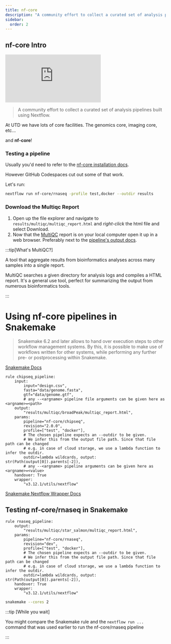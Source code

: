 ```yaml
---
title: nf-core
description: "A community effort to collect a curated set of analysis pipelines built using Nextflow."
sidebar:
  order: 2
---
```


## nf-core Intro

<iframe src="https://www.youtube.com/embed/gUM9acK25tQ"
title="Introduction to nf-core" frameborder="0" allow="accelerometer; autoplay;
clipboard-write; encrypted-media; gyroscope; picture-in-picture"
allowfullscreen></iframe>

> A community effort to collect a curated set of analysis pipelines built using
> Nextflow.

At UTD we have lots of core facilities. The genomics core, imaging core, etc...

and **nf-core**!

### Testing a pipeline

Usually you'd need to refer to the [nf-core installation docs](https://nf-co.re/usage/installation).

However GitHub Codespaces cut out some of that work.

Let's run:

```bash
nextflow run nf-core/rnaseq -profile test,docker --outdir results
```

### Download the Multiqc Report

1. Open up the file explorer and navigate to
   `results/multiqc/multiqc_report.html` and _right-click_ the html
   file and select Download.
2. Now that the [MultiQC](https://multiqc.info/) report is on your local computer open it up in a web
   browser. Preferably next to the [pipeline's output
   docs](https://nf-co.re/rnaseq/dev/output).

:::tip[What's MultiQC?]

A tool that aggregate results from bioinformatics analyses across many samples into a single report.

MultiQC searches a given directory for analysis logs and compiles a HTML report. It's a general use tool, perfect for summarizing the output from numerous bioinformatics tools.

:::

# Using nf-core pipelines in Snakemake

> Snakemake 6.2 and later allows to hand over execution steps to other workflow management systems. By this, it is possible to make use of workflows written for other systems, while performing any further pre- or postprocessing within Snakemake.

[Snakemake Docs](https://snakemake.readthedocs.io/en/stable/snakefiles/foreign_wms.html)

```snakemake
rule chipseq_pipeline:
    input:
        input="design.csv",
        fasta="data/genome.fasta",
        gtf="data/genome.gtf",
        # any --<argname> pipeline file arguments can be given here as <argname>=<path>
    output:
        "results/multiqc/broadPeak/multiqc_report.html",
    params:
        pipeline="nf-core/chipseq",
        revision="2.0.0",
        profile=["test", "docker"],
        # The chosen pipeline expects an --outdir to be given.
        # We infer this from the output file path. Since that file path can be changed
        # e.g. in case of cloud storage, we use a lambda function to infer the outdir.
        outdir=lambda wildcards, output: str(Path(output[0]).parents[-2]),
        # any --<argname> pipeline arguments can be given here as <argname>=<value>
    handover: True
    wrapper:
        "v3.12.1/utils/nextflow"
```

[Snakemake Nextflow Wrapper Docs](https://snakemake-wrappers.readthedocs.io/en/stable/wrappers/nextflow.html)

## Testing nf-core/rnaseq in Snakemake

```snakemake title="Snakefile"
rule rnaseq_pipeline:
    output:
        "results/multiqc/star_salmon/multiqc_report.html",
    params:
        pipeline="nf-core/rnaseq",
        revision="dev",
        profile=["test", "docker"],
        # The chosen pipeline expects an --outdir to be given.
        # We infer this from the output file path. Since that file path can be changed
        # e.g. in case of cloud storage, we use a lambda function to infer the outdir.
        outdir=lambda wildcards, output: str(Path(output[0]).parents[-2]),
    handover: True
    wrapper:
        "v3.12.1/utils/nextflow"
```

```bash
snakemake --cores 2
```

:::tip [While you wait]

You might compare the Snakemake rule and the `nextflow run ...` command that was used earlier to run the nf-core/rnaseq pipeline

:::
